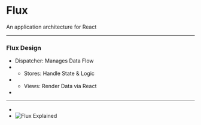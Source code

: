 # Flux 

An application architecture for React

---

### Flux Design

- Dispatcher: Manages Data Flow
- - Stores: Handle State & Logic
- - Views: Render Data via React
-
- ---
-
- ![Flux Explained](https://facebook.github.io/flux/img/flux-simple-f8-diagram-explained-1300w.png)
